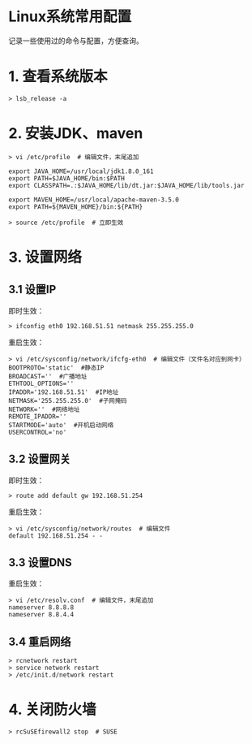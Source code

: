 # Linux系统常用配置

记录一些使用过的命令与配置，方便查询。

# 1. 查看系统版本

```shell
> lsb_release -a
```

# 2. 安装JDK、maven

```shell
> vi /etc/profile  # 编辑文件，末尾追加

export JAVA_HOME=/usr/local/jdk1.8.0_161
export PATH=$JAVA_HOME/bin:$PATH
export CLASSPATH=.:$JAVA_HOME/lib/dt.jar:$JAVA_HOME/lib/tools.jar

export MAVEN_HOME=/usr/local/apache-maven-3.5.0
export PATH=${MAVEN_HOME}/bin:${PATH}

> source /etc/profile  # 立即生效
```

# 3. 设置网络

## 3.1 设置IP

即时生效：

```shell
> ifconfig eth0 192.168.51.51 netmask 255.255.255.0
```

重启生效：

```shell
> vi /etc/sysconfig/network/ifcfg-eth0  # 编辑文件（文件名对应到网卡）
BOOTPROTO='static'  #静态IP
BROADCAST=''  #广播地址
ETHTOOL_OPTIONS=''
IPADDR='192.168.51.51'  #IP地址
NETMASK='255.255.255.0'  #子网掩码
NETWORK=''  #网络地址
REMOTE_IPADDR=''
STARTMODE='auto'  #开机启动网络
USERCONTROL='no'
```
## 3.2 设置网关

即时生效：

```shell
> route add default gw 192.168.51.254
```

重启生效：

```shell
> vi /etc/sysconfig/network/routes  # 编辑文件
default 192.168.51.254 - - 
```
## 3.3 设置DNS

重启生效：

```shell
> vi /etc/resolv.conf  # 编辑文件，末尾追加
nameserver 8.8.8.8
nameserver 8.8.4.4
```
## 3.4 重启网络

```shell
> rcnetwork restart
> service network restart
> /etc/init.d/network restart
```
# 4. 关闭防火墙

```shell
> rcSuSEfirewall2 stop  # SUSE
```
